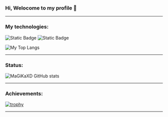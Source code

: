 ### Hi, Welocome to my profile 👋

---
### My technologies:

![Static Badge](https://img.shields.io/badge/HTML5-%23E34F26?logo=html5&color=black) ![Static Badge](https://img.shields.io/badge/CSS-%231572B6?logo=CSS3&color=blue)
<br/>

![My Top Langs](https://github-readme-stats.vercel.app/api/top-langs/?username=MaGiKaXD)

---
### Status:

![MaGiKaXD GitHub stats](https://github-readme-stats.vercel.app/api?username=MaGiKaXD&show_icons=true&theme=transparent)

---

### Achievements:

[![trophy](https://github-profile-trophy.vercel.app/?username=MaGiKaXD)](https://github.com/ryo-ma/github-profile-trophy)

---
